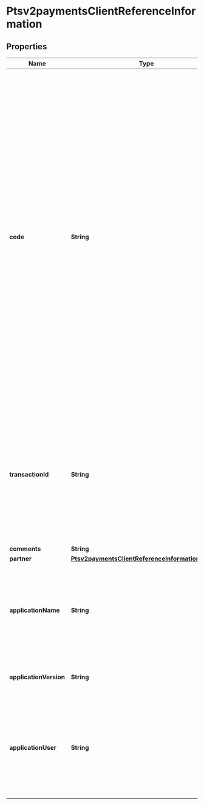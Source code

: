 
# Ptsv2paymentsClientReferenceInformation

## Properties
Name | Type | Description | Notes
------------ | ------------- | ------------- | -------------
**code** | **String** | Client-generated order reference or tracking number. CyberSource recommends that you send a unique value for each transaction so that you can perform meaningful searches for the transaction.  For information about tracking orders, see \&quot;Tracking and Reconciling Your Orders\&quot; in [Getting Started with CyberSource Advanced for the SCMP API.](https://apps.cybersource.com/library/documentation/dev_guides/Getting_Started_SCMP/html/)  #### FDC Nashville Global Certain circumstances can cause the processor to truncate this value to 15 or 17 characters for Level II and Level III processing, which can cause a discrepancy between the value you submit and the value included in some processor reports.  |  [optional]
**transactionId** | **String** | Identifier that you assign to the transaction.  **Note** Use this field only if you want to support merchant-initiated reversal and void operations.  For details, see \&quot;Merchant-Initiated Reversals and Voids\&quot; in [Credit Card Services Using the SCMP API.](https://apps.cybersource.com/library/documentation/dev_guides/CC_Svcs_SCMP_API/html/)  |  [optional]
**comments** | **String** | Comments |  [optional]
**partner** | [**Ptsv2paymentsClientReferenceInformationPartner**](Ptsv2paymentsClientReferenceInformationPartner.md) |  |  [optional]
**applicationName** | **String** | The name of the Connection Method client (such as Virtual Terminal or SOAP Toolkit API) that the merchant uses to send a transaction request to CyberSource.  |  [optional]
**applicationVersion** | **String** | Version of the CyberSource application or integration used for a transaction.  |  [optional]
**applicationUser** | **String** | The entity that is responsible for running the transaction and submitting the processing request to CyberSource. This could be a person, a system, or a connection method.  |  [optional]




